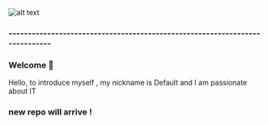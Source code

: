 ![alt text](https://media.giphy.com/media/Y9XRCDY0MOQwdpsvqW/giphy.gif)
### ----------------------------------------------------------------------------
### Welcome 👋
Hello, to introduce myself , my nickname is Default and I am passionate about IT
### new repo will arrive !
